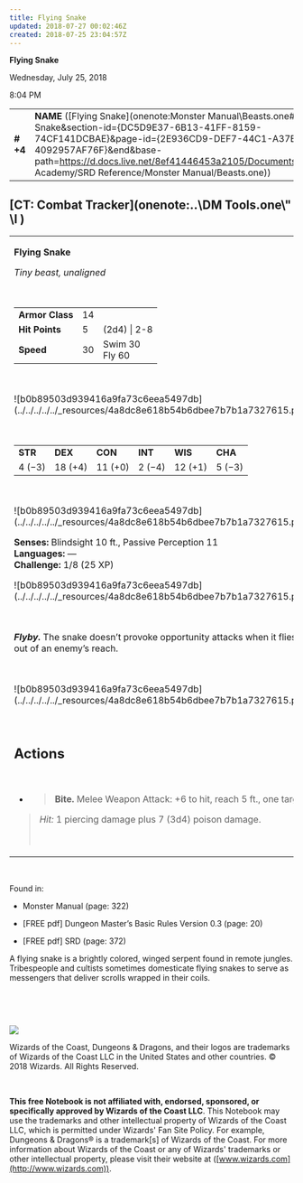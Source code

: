 ```yaml
---
title: Flying Snake
updated: 2018-07-27 00:02:46Z
created: 2018-07-25 23:04:57Z
---
```


**Flying Snake**

Wednesday, July 25, 2018

8:04 PM

|           |                                                                                                                                                                                                                                                                                                        |        |       |       |     |       |       |
|-----------|--------------------------------------------------------------------------------------------------------------------------------------------------------------------------------------------------------------------------------------------------------------------------------------------------------|--------|-------|-------|-----|-------|-------|
| **\# +4** | **NAME** ([Flying Snake](onenote:Monster Manual\\Beasts.one#Flying Snake&section-id={DC5D9E37-6B13-41FF-8159-74CF141DCBAE}&page-id={2E936CD9-DEF7-44C1-A37E-4092957AF76F}&end&base-path=https://d.docs.live.net/8ef41446453a2105/Documents/Adventure Academy/SRD Reference/Monster Manual/Beasts.one)) | **14** | **5** | **5** | \-  | Notes | 25 XP |

## [CT: Combat Tracker](onenote:..\\DM Tools.one\\" \l )

<table><tbody><tr class="odd"><td><p><strong>Flying Snake</strong></p><p><em>Tiny beast, unaligned</em></p><p> </p><table><tbody><tr class="odd"><td><strong>Armor Class</strong></td><td>14</td><td> </td></tr><tr class="even"><td><strong>Hit Points</strong></td><td>5</td><td>(2d4) | 2-8</td></tr><tr class="odd"><td><strong>Speed</strong></td><td>30</td><td>Swim 30<br />
Fly 60</td></tr></tbody></table><p> </p><p>![b0b89503d939416a9fa73c6eea5497db](../../../../../_resources/4a8dc8e618b54b6dbee7b7b1a7327615.png)</p><p> </p><table><tbody><tr class="odd"><td><strong>STR</strong></td><td><strong>DEX</strong></td><td><strong>CON</strong></td><td><strong>INT</strong></td><td><strong>WIS</strong></td><td><strong>CHA</strong></td></tr><tr class="even"><td>4 (−3)</td><td>18 (+4)</td><td>11 (+0)</td><td>2 (−4)</td><td>12 (+1)</td><td>5 (−3)</td></tr></tbody></table><p> </p><p>![b0b89503d939416a9fa73c6eea5497db](../../../../../_resources/4a8dc8e618b54b6dbee7b7b1a7327615.png)</p><p><strong>Senses:</strong> Blindsight 10 ft., Passive Perception 11<br />
<strong>Languages:</strong> —<br />
<strong>Challenge:</strong> 1/8 (25 XP)</p><p>![b0b89503d939416a9fa73c6eea5497db](../../../../../_resources/4a8dc8e618b54b6dbee7b7b1a7327615.png)</p><p> </p><p><em><strong>Flyby.</strong></em> The snake doesn’t provoke opportunity attacks when it flies out of an enemy’s reach.</p><p> </p><p>![b0b89503d939416a9fa73c6eea5497db](../../../../../_resources/4a8dc8e618b54b6dbee7b7b1a7327615.png)</p><p> </p><h2 id="actions"><strong>Actions</strong></h2><p> </p><ul><li><blockquote><p><strong>Bite.</strong> Melee Weapon Attack: +6 to hit, reach 5 ft., one target.</p></blockquote></li></ul><blockquote><p><em>Hit:</em> 1 piercing damage plus 7 (3d4) poison damage.</p><p> </p></blockquote></td></tr></tbody></table>

 

Found in:

-   Monster Manual (page: 322)

-   \[FREE pdf\] Dungeon Master’s Basic Rules Version 0.3 (page: 20)

-   \[FREE pdf\] SRD (page: 372)

A flying snake is a brightly colored, winged serpent found in remote jungles. Tribespeople and cultists sometimes domesticate flying snakes to serve as messengers that deliver scrolls wrapped in their coils.

 

 

![](tmp\media\image2.png)

Wizards of the Coast, Dungeons & Dragons, and their logos are trademarks of Wizards of the Coast LLC in the United States and other countries. © 2018 Wizards. All Rights Reserved.

 

**This free Notebook is not affiliated with, endorsed, sponsored, or specifically approved by Wizards of the Coast LLC**. This Notebook may use the trademarks and other intellectual property of Wizards of the Coast LLC, which is permitted under Wizards' Fan Site Policy. For example, Dungeons & Dragons® is a trademark\[s\] of Wizards of the Coast. For more information about Wizards of the Coast or any of Wizards' trademarks or other intellectual property, please visit their website at ([www.wizards.com](http://www.wizards.com)).
